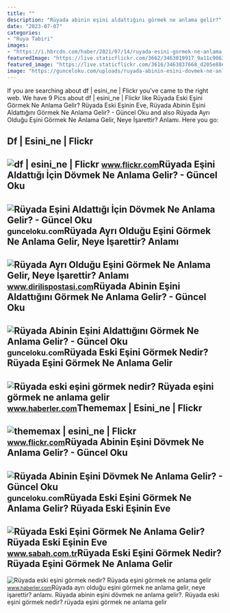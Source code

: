 ```yaml
---
title: ""
description: "Rüyada abinin eşini aldattığını görmek ne anlama gelir?"
date: "2023-07-07"
categories:
- "Ruya Tabiri"
images:
- "https://i.hbrcdn.com/haber/2021/07/14/ruyada-esini-gormek-ne-anlama-gelir-ruyada-eski-14266541_4997_m.jpg"
featuredImage: "https://live.staticflickr.com/3662/3463019917_9a11c90632_z.jpg"
featured_image: "https://live.staticflickr.com/3616/3463837668_d205e88e9f.jpg"
image: "https://gunceloku.com/uploads/ruyada-abinin-esini-dovmek-ne-anlama-gelir-622349d5e8b93.jpg"
---
```


If you are searching about df | esini\_ne | Flickr you've came to the right web. We have 9 Pics about df | esini\_ne | Flickr like Rüyada Eski Eşini Görmek Ne Anlama Gelir? Rüyada Eski Eşinin Eve, Rüyada Abinin Eşini Aldattığını Görmek Ne Anlama Gelir? - Güncel Oku and also Rüyada Ayrı Olduğu Eşini Görmek Ne Anlama Gelir, Neye İşarettir? Anlamı. Here you go:

Df | Esini\_ne | Flickr
-----------------------

 ![df | esini_ne | Flickr](https://live.staticflickr.com/3616/3463837668_d205e88e9f.jpg) <small>www.flickr.com</small>Rüyada Eşini Aldattığı İçin Dövmek Ne Anlama Gelir? - Güncel Oku
----------------------------------------------------------------

 ![Rüyada Eşini Aldattığı İçin Dövmek Ne Anlama Gelir? - Güncel Oku](https://gunceloku.com/uploads/ruyada-esini-aldattigi-icin-dovmek-ne-anlama-gelir-62287aad306a4.jpg) <small>gunceloku.com</small>Rüyada Ayrı Olduğu Eşini Görmek Ne Anlama Gelir, Neye İşarettir? Anlamı
-----------------------------------------------------------------------

 ![Rüyada Ayrı Olduğu Eşini Görmek Ne Anlama Gelir, Neye İşarettir? Anlamı](https://www.dirilispostasi.com/sites/805/uploads/2021/05/11/ruyada-ayri-oldugu-esini-gormek-ne-anlama-gelir-neye-isarettir-anlami-yorumu2.jpg?) <small>www.dirilispostasi.com</small>Rüyada Abinin Eşini Aldattığını Görmek Ne Anlama Gelir? - Güncel Oku
--------------------------------------------------------------------

 ![Rüyada Abinin Eşini Aldattığını Görmek Ne Anlama Gelir? - Güncel Oku](https://gunceloku.com/uploads/ruyada-abinin-esini-aldattigini-gormek-ne-anlama-gelir-622349d5f3283.jpg) <small>gunceloku.com</small>Rüyada Eski Eşini Görmek Nedir? Rüyada Eşini Görmek Ne Anlama Gelir
-------------------------------------------------------------------

 ![Rüyada eski eşini görmek nedir? Rüyada eşini görmek ne anlama gelir](https://i.hbrcdn.com/haber/2021/07/14/ruyada-esini-gormek-ne-anlama-gelir-ruyada-eski-14266541_6903_m.jpg) <small>www.haberler.com</small>Thememax | Esini\_ne | Flickr
-----------------------------

 ![thememax | esini_ne | Flickr](https://live.staticflickr.com/3662/3463019917_9a11c90632_z.jpg) <small>www.flickr.com</small>Rüyada Abinin Eşini Dövmek Ne Anlama Gelir? - Güncel Oku
--------------------------------------------------------

 ![Rüyada Abinin Eşini Dövmek Ne Anlama Gelir? - Güncel Oku](https://gunceloku.com/uploads/ruyada-abinin-esini-dovmek-ne-anlama-gelir-622349d5e8b93.jpg) <small>gunceloku.com</small>Rüyada Eski Eşini Görmek Ne Anlama Gelir? Rüyada Eski Eşinin Eve
----------------------------------------------------------------

 ![Rüyada Eski Eşini Görmek Ne Anlama Gelir? Rüyada Eski Eşinin Eve](https://iasbh.tmgrup.com.tr/1449b3/752/395/0/0/512/268?u=https://isbh.tmgrup.com.tr/sbh/2021/08/20/ruyada-eski-esini-gormek-ne-anlama-gelir-ruyada-eski-esinin-eve-geldigini-gormek-anlami-nedir-1629460059438.jpg) <small>www.sabah.com.tr</small>Rüyada Eski Eşini Görmek Nedir? Rüyada Eşini Görmek Ne Anlama Gelir
-------------------------------------------------------------------

 ![Rüyada eski eşini görmek nedir? Rüyada eşini görmek ne anlama gelir](https://i.hbrcdn.com/haber/2021/07/14/ruyada-esini-gormek-ne-anlama-gelir-ruyada-eski-14266541_4997_m.jpg) <small>www.haberler.com</small>Rüyada ayrı olduğu eşini görmek ne anlama gelir, neye i̇şarettir? anlamı. Rüyada abinin eşini dövmek ne anlama gelir?. Rüyada eski eşini görmek nedir? rüyada eşini görmek ne anlama gelir
